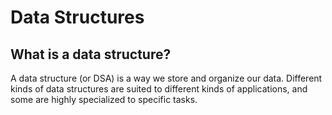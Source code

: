 # Data Structures

## What is a data structure?

A data structure (or DSA) is a way we store and organize our data. Different kinds of data structures are suited to different kinds of applications, and some are highly specialized to specific tasks.
